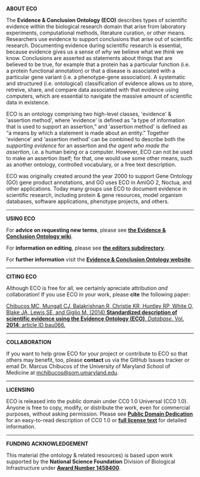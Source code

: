 **ABOUT ECO**

The **Evidence & Conclusion Ontology (ECO)** describes types of scientific evidence within the biological research domain that arise from laboratory experiments, computational methods, literature curation, or other means. Researchers use evidence to support conclusions that arise out of scientific research. Documenting evidence during scientific research is essential, because evidence gives us a sense of _why_ we believe what we _think_ we know. Conclusions are asserted as statements about things that are believed to be true, for example that a protein has a particular function (i.e. a protein functional annotation) or that a disease is associated with a particular gene variant (i.e. a phenotype-gene association). A systematic and structured (i.e. ontological) classification of evidence allows us to store, retreive, share, and compare data associated with that evidence using computers, which are essential to navigate the massive amount of scientific data in existence.

ECO is an ontology comprising two high-level classes, 'evidence' & 'assertion method', where 'evidence' is defined as “a type of information that is used to support an assertion,” and 'assertion method' is defined as “a means by which a statement is made about an entity.” Together 'evidence' and 'assertion method' can be combined to describe both the _supporting evidence_ for an assertion and _the agent who made the assertion_, i.e. a human being or a computer. However, ECO can not be used to make an assertion itself; for that, one would use some other means, such as another ontology, controlled vocabulary, or a free text description.

ECO was originally created around the year 2000 to support Gene Ontology (GO) gene product annotations, and GO uses ECO in AmiGO 2, Noctua, and other applications. Today many groups use ECO to document evidence in scientific research, including protein & gene resources, model organism databases, software applications, phenotype projects, and others.

***

**USING ECO**

For **advice on requesting new terms**, please see **[the Evidence & Conclusion Ontology wiki](https://github.com/evidenceontology/evidenceontology/wiki/New-term-request-how-to)**.

For **information on editing**, please see **[the editors subdirectory](https://github.com/evidenceontology/evidenceontology/tree/master/editors)**.

For **further information** visit the **[Evidence & Conclusion Ontology website](http://www.evidenceontology.org/)**.

***

**CITING ECO**

Although ECO is free for all, we certainly apreciate attribution _and_ collaboration! If you use ECO in your work, please **cite** the following paper:

[Chibucos MC, Mungall CJ, Balakrishnan R, Christie KR, Huntley RP, White O, Blake JA, Lewis SE, and Giglio M. (2014) **Standardized description of scientific evidence using the Evidence Ontology (ECO)**. _Database_. Vol. **2014**: article ID bau066.](http://database.oxfordjournals.org/content/2014/bau075.long)

***

**COLLABORATION**

If you want to help grow ECO for your project or contribute to ECO so that others may benefit, too, please **contact** us via the GitHub Issues tracker or email Dr. Marcus Chibucos of the University of Maryland School of Medicine at mchibucos@som.umaryland.edu.

***

**LICENSING**

ECO is released into the public domain under CC0 1.0 Universal (CC0 1.0). Anyone is free to copy, modify, or distribute the work, even for commercial purposes, without asking permission. Please see **[Public Domain Dedication](https://creativecommons.org/publicdomain/zero/1.0/)** for an easy-to-read description of CC0 1.0 or **[full license text](https://creativecommons.org/publicdomain/zero/1.0/legalcode)** for detailed information.

***

**FUNDING ACKNOWLEDGEMENT**

This material (the ontology & related resources) is based upon work supported by the **National Science Foundation** Division of Biological Infrastructure under **[Award Number 1458400](http://www.nsf.gov/awardsearch/showAward?AWD_ID=1458400)**.
